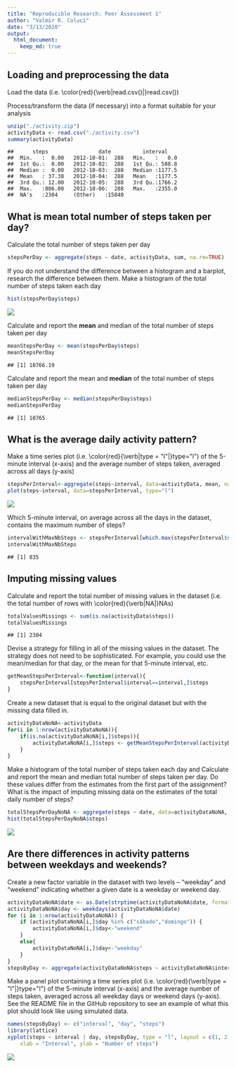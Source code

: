 ```yaml
---
title: "Reproducible Research: Peer Assessment 1"
author: "Valmir R. Coluci"
date: "3/13/2020"
output: 
  html_document:
    keep_md: true
---
```



## Loading and preprocessing the data
Load the data (i.e. \color{red}{\verb|read.csv()|}read.csv())

Process/transform the data (if necessary) into a format suitable for your analysis

```r
unzip("./activity.zip")
activityData <- read.csv("./activity.csv")
summary(activityData)
```

```
##      steps                date          interval     
##  Min.   :  0.00   2012-10-01:  288   Min.   :   0.0  
##  1st Qu.:  0.00   2012-10-02:  288   1st Qu.: 588.8  
##  Median :  0.00   2012-10-03:  288   Median :1177.5  
##  Mean   : 37.38   2012-10-04:  288   Mean   :1177.5  
##  3rd Qu.: 12.00   2012-10-05:  288   3rd Qu.:1766.2  
##  Max.   :806.00   2012-10-06:  288   Max.   :2355.0  
##  NA's   :2304     (Other)   :15840
```

## What is mean total number of steps taken per day?

Calculate the total number of steps taken per day

```r
stepsPerDay <- aggregate(steps ~ date, activityData, sum, na.rm=TRUE)
```
If you do not understand the difference between a histogram and a barplot, research the difference between them. Make a histogram of the total number of steps taken each day

```r
hist(stepsPerDay$steps)
```

![](PA1_template_files/figure-html/unnamed-chunk-3-1.png)<!-- -->

Calculate and report the **mean** and median of the total number of steps taken per day

```r
meanStepsPerDay <- mean(stepsPerDay$steps)
meanStepsPerDay
```

```
## [1] 10766.19
```
Calculate and report the mean and **median** of the total number of steps taken per day

```r
medianStepsPerDay <- median(stepsPerDay$steps)
medianStepsPerDay
```

```
## [1] 10765
```

## What is the average daily activity pattern?
Make a time series plot (i.e. \color{red}{\verb|type = "l"|}type="l") of the 5-minute interval (x-axis) and the average number of steps taken, averaged across all days (y-axis)

```r
stepsPerInterval<-aggregate(steps~interval, data=activityData, mean, na.rm=TRUE)
plot(steps~interval, data=stepsPerInterval, type="l")
```

![](PA1_template_files/figure-html/unnamed-chunk-6-1.png)<!-- -->

Which 5-minute interval, on average across all the days in the dataset, contains the maximum number of steps?

```r
intervalWithMaxNbSteps <- stepsPerInterval[which.max(stepsPerInterval$steps),]$interval
intervalWithMaxNbSteps
```

```
## [1] 835
```


## Imputing missing values
Calculate and report the total number of missing values in the dataset (i.e. the total number of rows with \color{red}{\verb|NA|}NAs)

```r
totalValuesMissings <- sum(is.na(activityData$steps))
totalValuesMissings
```

```
## [1] 2304
```
Devise a strategy for filling in all of the missing values in the dataset. The strategy does not need to be sophisticated. For example, you could use the mean/median for that day, or the mean for that 5-minute interval, etc.

```r
getMeanStepsPerInterval<-function(interval){
    stepsPerInterval[stepsPerInterval$interval==interval,]$steps
}
```
Create a new dataset that is equal to the original dataset but with the missing data filled in.

```r
activityDataNoNA<-activityData
for(i in 1:nrow(activityDataNoNA)){
    if(is.na(activityDataNoNA[i,]$steps)){
        activityDataNoNA[i,]$steps <- getMeanStepsPerInterval(activityDataNoNA[i,]$interval)
    }
}
```

Make a histogram of the total number of steps taken each day and Calculate and report the mean and median total number of steps taken per day. Do these values differ from the estimates from the first part of the assignment? What is the impact of imputing missing data on the estimates of the total daily number of steps?

```r
totalStepsPerDayNoNA <- aggregate(steps ~ date, data=activityDataNoNA, sum)
hist(totalStepsPerDayNoNA$steps)
```

![](PA1_template_files/figure-html/unnamed-chunk-11-1.png)<!-- -->

## Are there differences in activity patterns between weekdays and weekends?

Create a new factor variable in the dataset with two levels – “weekday” and “weekend” indicating whether a given date is a weekday or weekend day.

```r
activityDataNoNA$date <- as.Date(strptime(activityDataNoNA$date, format="%Y-%m-%d"))
activityDataNoNA$day <- weekdays(activityDataNoNA$date)
for (i in 1:nrow(activityDataNoNA)) {
    if (activityDataNoNA[i,]$day %in% c("sábado","domingo")) {
        activityDataNoNA[i,]$day<-"weekend"
    }
    else{
        activityDataNoNA[i,]$day<-"weekday"
    }
}
stepsByDay <- aggregate(activityDataNoNA$steps ~ activityDataNoNA$interval + activityDataNoNA$day, activityDataNoNA, mean)
```

Make a panel plot containing a time series plot (i.e. \color{red}{\verb|type = "l"|}type="l") of the 5-minute interval (x-axis) and the average number of steps taken, averaged across all weekday days or weekend days (y-axis). See the README file in the GitHub repository to see an example of what this plot should look like using simulated data.


```r
names(stepsByDay) <- c("interval", "day", "steps")
library(lattice)
xyplot(steps ~ interval | day, stepsByDay, type = "l", layout = c(1, 2), 
    xlab = "Interval", ylab = "Number of steps")
```

![](PA1_template_files/figure-html/unnamed-chunk-13-1.png)<!-- -->
